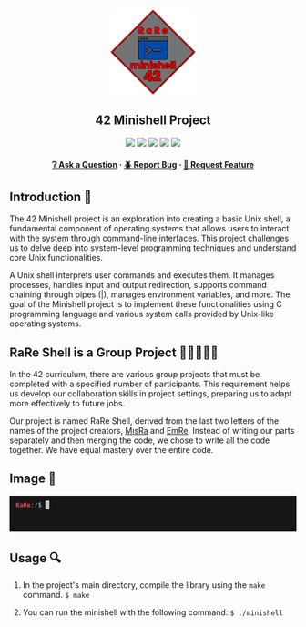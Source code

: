 <div align="center">
  <img src="img/minishell.png" alt="Logo" width="150" height="150">
  <h2>42 Minishell Project</h2>
    <a href= https://github.com/emre-mr246/42-evaluation><img src="https://img.shields.io/badge/score-101%20%2F%20100-success?style=for-the-badge"/></a>
    <a href= https://github.com/emre-mr246/42-evaluation><img src="https://img.shields.io/badge/circle-3-magenta?style=for-the-badge"/></a>
    <a href= https://github.com/emre-mr246/42-evaluation><img src="https://img.shields.io/badge/42-Evaluation-red?style=for-the-badge"/></a>
    <a href= https://github.com/emre-mr246/42-evaluation><img src="https://img.shields.io/github/last-commit/emre-mr246/42_ring3_minishell?style=for-the-badge"/></a>
    <a href="https://42istanbul.com.tr/"><img src="https://img.shields.io/badge/42-ISTANBUL-white?style=for-the-badge"/></a>
   
<h4>
    <a href="https://github.com/emre-mr246/42_ring3_minishell/issues">❔ Ask a Question</a>
  <span> · </span>
    <a href="https://github.com/emre-mr246/42_ring3_minishell/issues">🪲 Report Bug</a>
  <span> · </span>
    <a href="https://github.com/emre-mr246/42_ring3_minishell/issues">💬 Request Feature</a>
</h4>
</div>


## Introduction 🚀

The 42 Minishell project is an exploration into creating a basic Unix shell, a fundamental component of operating systems that allows users to interact with the system through command-line interfaces. This project challenges us to delve deep into system-level programming techniques and understand core Unix functionalities.

A Unix shell interprets user commands and executes them. It manages processes, handles input and output redirection, supports command chaining through pipes (|), manages environment variables, and more. The goal of the Minishell project is to implement these functionalities using C programming language and various system calls provided by Unix-like operating systems.

## RaRe Shell is a Group Project 🙅🏽‍♀️🙅🏽

In the 42 curriculum, there are various group projects that must be completed with a specified number of participants. This requirement helps us develop our collaboration skills in project settings, preparing us to adapt more effectively to future jobs.

Our project is named RaRe Shell, derived from the last two letters of the names of the project creators, [MısRa](https://github.com/misratasci) and [EmRe](https://github.com/emre-mr246).
Instead of writing our parts separately and then merging the code, we chose to write all the code together. We have equal mastery over the entire code.


## Image 📸

![](img/rareshell.gif)

## Usage 🔍

1. In the project's main directory, compile the library using the `make` command.
   `$ make` 

2. You can run the minishell with the following command:
   `$ ./minishell` 
    
